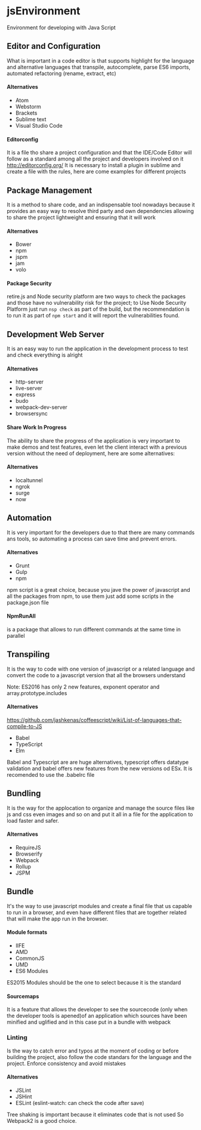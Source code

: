# jsEnvironment
Environment for developing with Java Script

## Editor and Configuration
What is important in a code editor is that supports highlight for the language and alternative languages that transpile, autocomplete, parse ES6 imports, automated refactoring (rename, extract, etc)

#### Alternatives
- Atom 
- Webstorm
- Brackets
- Sublime text
- Visual Studio Code

#### Editorconfig
It is a file tho share a project configuration and that the IDE/Code Editor will follow as a standard among all the project and developers involved on it
http://editorconfig.org/
It is necessary to install a plugin in sublime and create a file with the rules, here are come examples for different projects

## Package Management
It is a method to share code, and an indispensable tool nowadays because it provides an easy way to resolve third party and own dependencies allowing to share the project lightweight and ensuring that it will work

#### Alternatives
- Bower
- npm
- jspm
- jam
- volo

#### Package Security
retire.js and Node security platform are two ways to check the packages and those have no vulnerability risk for the project; to Use Node Security Platform just run `nsp check` as part of the build, but the recommendation is to run it as part of `npm start` and it will report the vulnerabilities found.

## Development Web Server
It is an easy way to run the application in the development process to test and check everything is alright

#### Alternatives
- http-server
- live-server
- express
- budo
- webpack-dev-server
- browsersync

#### Share Work In Progress
The ability to share the progress of the application is very important to make demos and test features, even let the client interact with a previous version without the need of deployment, here are some alternatives:

#### Alternatives
- localtunnel
- ngrok
- surge
- now

## Automation
It is very important for the developers due to that there are many commands ans tools, so automating a process can save time and prevent errors.

#### Alternatives
- Grunt
- Gulp
- npm

npm script is a great choice, because you jave the power of javascript and all the packages from npm, to use them just add some scripts in the package.json file

#### NpmRunAll
is a package that allows to run different commands at the same time
in parallel

## Transpiling
It is the way to code with one version of javascript or a related language and convert the code to a javascript version that all the browsers understand

Note: ES2016 has only 2 new features, exponent operator and array.prototype.includes

#### Alternatives
https://github.com/jashkenas/coffeescript/wiki/List-of-languages-that-compile-to-JS
- Babel
- TypeScript
- Elm 

Babel and Typescript are are huge alternatives, typescript offers datatype validation and babel offers new features from the new versions od ESx.
It is recomended to use the .babelrc file

## Bundling
It is the way for the applocation to organize and manage the source files like js and css even images and so on and put it all in a file for the application to load faster and safer.

#### Alternatives
- RequireJS
- Browserify
- Webpack
- Rollup
- JSPM

## Bundle
It's the way to use javascript modules and create a final file that us capable to run in a browser, and even have different files that are together related that will make the app run in the browser.

#### Module formats
- IIFE
- AMD
- CommonJS
- UMD
- ES6 Modules

ES2015 Modules should be the one to select because it is the standard

#### Sourcemaps
It is a feature that allows the developer to see the sourcecode (only when the developer tools is apened)of an application which sources have been minified and uglified and in this case put in a bundle with webpack

### Linting
Is the way to catch error and typos at the moment of coding or before building the project, also follow the code standars for the language and the project. Enforce consistency and avoid mistakes

#### Alternatives
- JSLint
- JSHint
- ESLint (eslint-watch: can check the code after save)

Tree shaking is important because it eliminates code that is not used
So Webpack2 is a good choice.

